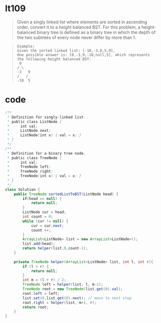 # lt109
>Given a singly linked list where elements are sorted in ascending order, convert it to a height balanced BST.
>For this problem, a height-balanced binary tree is defined as a binary tree in which the depth of the two subtrees of every node never differ by more than 1.

>     Example:
>     Given the sorted linked list: [-10,-3,0,5,9],
>     One possible answer is: [0,-3,9,-10,null,5], which represents the following height balanced BST:
>      0
>     / \
>     -3   9
>     /   /
>     -10  5

# code
```Java
/**
 * Definition for singly-linked list.
 * public class ListNode {
 *     int val;
 *     ListNode next;
 *     ListNode(int x) { val = x; }
 * }
 */
/**
 * Definition for a binary tree node.
 * public class TreeNode {
 *     int val;
 *     TreeNode left;
 *     TreeNode right;
 *     TreeNode(int x) { val = x; }
 * }
 */
class Solution {
    public TreeNode sortedListToBST(ListNode head) {
        if(head == null) {
            return null;
        }
        ListNode cur = head;
        int count = 0;
        while (cur != null) {
            cur = cur.next;
            count ++;
        }
        ArrayList<ListNode> list = new ArrayList<ListNode>();
        list.add(head);
        return helper(list,0,count-1);
    }
    
    private TreeNode helper(ArrayList<ListNode> list, int l, int r){
        if (l > r) {
            return null;
        }
        int m = (l + r) / 2;
        TreeNode left = helper(list, l, m-1);
        TreeNode root = new TreeNode(list.get(0).val);
        root.left = left;
        list.set(0,list.get(0).next); // move to next step
        root.right = helper(list, m+1, r);
        return root;
    }
}
```